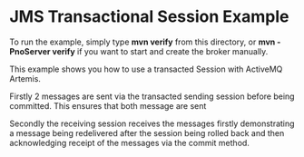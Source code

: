 # JMS Transactional Session Example

To run the example, simply type **mvn verify** from this directory, or **mvn -PnoServer verify** if you want to start and create the broker manually.

This example shows you how to use a transacted Session with ActiveMQ Artemis.

Firstly 2 messages are sent via the transacted sending session before being committed. This ensures that both message are sent

Secondly the receiving session receives the messages firstly demonstrating a message being redelivered after the session being rolled back and then acknowledging receipt of the messages via the commit method.